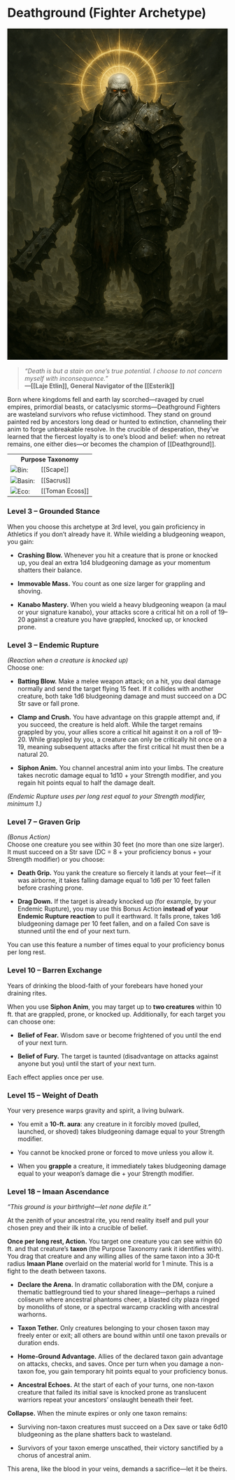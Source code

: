 <!-- wiki-header-section:start -->
# Deathground (Fighter Archetype)

<img src="wiki_images/Deathground (Fighter Archetype).png"><i></i></img>

> _“Death is but a stain on one’s true potential. I choose to not concern myself with inconsequence.”_ <br>
> **—[[Laje Etlin]], General Navigator of the [[Esterik]]** <br>

Born where kingdoms fell and earth lay scorched—ravaged by cruel empires, primordial beasts, or cataclysmic storms—Deathground Fighters are wasteland survivors who refuse victimhood. They stand on ground painted red by ancestors long dead or hunted to extinction, channeling their anim to forge unbreakable resolve. In the crucible of desperation, they’ve learned that the fiercest loyalty is to one’s blood and belief: when no retreat remains, one either dies—or becomes the champion of [[Deathground]].
<!-- wiki-header-section:end -->

<!-- taxonomy-table-section:start -->
<div class="taxonomy-table">
  <table>
    <tr>
      <th colspan="3">Purpose Taxonomy</th>
    </tr>
    <tr>
      <td class="taxon-label"><img src="../svg/bin.svg" class="taxon-icon">Bin:</td>
      <td class="taxon-content" colspan="2">[[Scape]]</td>
    </tr>
    <tr>
      <td class="taxon-label"><img src="../svg/basin.svg" class="taxon-icon">Basin:</td>
      <td class="taxon-content" colspan="2">[[Sacrus]]</td>
    </tr>
    <tr>
      <td class="taxon-label"><img src="../svg/eco.svg" class="taxon-icon">Eco:</td>
      <td class="taxon-content" colspan="2">[[Toman Ecoss]]</td>
    </tr>
  </table>
</div>
<!-- taxonomy-table-section:end -->



### **Level 3 – Grounded Stance**

When you choose this archetype at 3rd level, you gain proficiency in Athletics if you don’t already have it. While wielding a bludgeoning weapon, you gain:

- **Crashing Blow.** Whenever you hit a creature that is prone or knocked up, you deal an extra 1d4 bludgeoning damage as your momentum shatters their balance.
    
- **Immovable Mass.** You count as one size larger for grappling and shoving.
    
- **Kanabo Mastery.** When you wield a heavy bludgeoning weapon (a maul or your signature kanabo), your attacks score a critical hit on a roll of 19–20 against a creature you have grappled, knocked up, or knocked prone.
    

### **Level 3 – Endemic Rupture**

_(Reaction when a creature is knocked up)_  
Choose one:

- **Batting Blow.** Make a melee weapon attack; on a hit, you deal damage normally and send the target flying 15 feet. If it collides with another creature, both take 1d6 bludgeoning damage and must succeed on a DC Str save or fall prone.
    
- **Clamp and Crush.** You have advantage on this grapple attempt and, if you succeed, the creature is held aloft. While the target remains grappled by you, your allies score a critical hit against it on a roll of 19–20. While grappled by you, a creature can only be critically hit once on a 19, meaning subsequent attacks after the first critical hit must then be a natural 20. 
    
- **Siphon Anim.** You channel ancestral anim into your limbs. The creature takes necrotic damage equal to 1d10 + your Strength modifier, and you regain hit points equal to half the damage dealt.
    

_(Endemic Rupture uses per long rest equal to your Strength modifier, minimum 1.)_

### **Level 7 – Graven Grip**

_(Bonus Action)_  
Choose one creature you see within 30 feet (no more than one size larger). It must succeed on a Str save (DC = 8 + your proficiency bonus + your Strength modifier) or you choose:

- **Death Grip.** You yank the creature so fiercely it lands at your feet—if it was airborne, it takes falling damage equal to 1d6 per 10 feet fallen before crashing prone.
    
- **Drag Down.** If the target is already knocked up (for example, by your Endemic Rupture), you may use this Bonus Action **instead of your Endemic Rupture reaction** to pull it earthward. It falls prone, takes 1d6 bludgeoning damage per 10 feet fallen, and on a failed Con save is stunned until the end of your next turn.
    

You can use this feature a number of times equal to your proficiency bonus per long rest.

### **Level 10 – Barren Exchange**

Years of drinking the blood-faith of your forebears have honed your draining rites.

When you use **Siphon Anim**, you may target up to **two creatures** within 10 ft. that are grappled, prone, or knocked up. Additionally, for each target you can choose one:

- **Belief of Fear.** Wisdom save or become frightened of you until the end of your next turn.
    
- **Belief of Fury.** The target is taunted (disadvantage on attacks against anyone but you) until the start of your next turn.
    

Each effect applies once per use.

### **Level 15 – Weight of Death**

Your very presence warps gravity and spirit, a living bulwark.

- You emit a **10-ft. aura**: any creature in it forcibly moved (pulled, launched, or shoved) takes bludgeoning damage equal to your Strength modifier.
    
- You cannot be knocked prone or forced to move unless you allow it.
    
- When you **grapple** a creature, it immediately takes bludgeoning damage equal to your weapon’s damage die + your Strength modifier.

### **Level 18 – Imaan Ascendance**

_“This ground is your birthright—let none defile it.”_

At the zenith of your ancestral rite, you rend reality itself and pull your chosen prey and their ilk into a crucible of belief.

**Once per long rest, Action.** You target one creature you can see within 60 ft. and that creature’s **taxon** (the Purpose Taxonomy rank it identifies with). You drag that creature and any willing allies of the same taxon into a 30‑ft radius **Imaan Plane** overlaid on the material world for 1 minute. This is a fight to the death between taxons.

- **Declare the Arena.** In dramatic collaboration with the DM, conjure a thematic battleground tied to your shared lineage—perhaps a ruined coliseum where ancestral phantoms cheer, a blasted city plaza ringed by monoliths of stone, or a spectral warcamp crackling with ancestral warhorns.
    
- **Taxon Tether.** Only creatures belonging to your chosen taxon may freely enter or exit; all others are bound within until one taxon prevails or duration ends.
    
- **Home-Ground Advantage.** Allies of the declared taxon gain advantage on attacks, checks, and saves. Once per turn when you damage a non-taxon foe, you gain temporary hit points equal to your proficiency bonus.
    
- **Ancestral Echoes.** At the start of each of your turns, one non-taxon creature that failed its initial save is knocked prone as translucent warriors repeat your ancestors’ onslaught beneath their feet.
    

**Collapse.** When the minute expires or only one taxon remains:

- Surviving non-taxon creatures must succeed on a Dex save or take 6d10 bludgeoning as the plane shatters back to wasteland.
    
- Survivors of your taxon emerge unscathed, their victory sanctified by a chorus of ancestral anim.
    

This arena, like the blood in your veins, demands a sacrifice—let it be theirs.


<!-- not-for-live-publishing:start -->
<!--
# Balancing Analysis

Great, I’ll analyze the Deathground Fighter subclass with a focus on action economy, damage throughput, and tactical efficiency—especially in outnumbered encounters. I’ll evaluate each level’s feature for power pacing, bonus action/reaction saturation, and potential ability conflicts, while honoring the mechanics and style you’ve crafted. I’ll report back with a breakdown and concrete feedback on each feature’s mechanical footprint.

# Balancing the **Deathground** Fighter Subclass

## Action Economy Considerations

**Level 3 – Grounded Stance & Endemic Rupture:** At 3rd level, the subclass introduces **Endemic Rupture** as an **Action** with a built-in follow-up **Reaction**, plus several passive bonuses from **Grounded Stance**. This is a lot of action economy use early on, so it’s important to ensure it’s not too **overloaded**:

- **Action + Reaction Combo:** Using Endemic Rupture lets the fighter spend their Action to launch an enemy (`knocked up`) and then **immediately use their Reaction** for a follow-up (**Batting Blow**, **Clamp and Crush**, or **Siphon Anim**). This effectively gives a 3rd-level fighter an **extra attack/effect** in the same round (via Reaction). It’s powerful, but it’s **gated by limited uses** (uses per long rest equal to Strength mod) and a saving throw. If the enemy passes the Strength save, the fighter’s action is essentially wasted – a significant risk balancing the reward.
    
    - **Rules for Reaction on Your Turn:** Using a Reaction on your own turn is **unusual but rules-legal** (e.g. you can **Reaction** to your own trigger). The subclass explicitly allows it when you knock a creature up. The cost is that you **lose your Reaction** for the rest of the round (so no opportunity attacks or other reactions until your next turn). In fights where you’re outnumbered, you’ll have to weigh using your Reaction for **Endemic Rupture** combos vs. saving it for opportunity attacks on enemies moving past you. This trade-off actually helps balance the action economy – you get a potent combo on your turn, but give up possible off-turn actions.
        
    - **Bonus Action:** At 3rd level, there’s **no subclass feature using your Bonus Action** yet. This means a Deathground Fighter can still use things like Second Wind (or an off-hand attack, etc.) normally. No conflict here. The **Grounded Stance** bonuses (extra damage die, improved crit range, count as larger for grapples) are **passive** and don’t consume actions.
        
- **Action Surge Interaction:** As a fighter, you have Action Surge (1/short rest at these levels). A big question is whether Action Surge lets you **double up** on these combos in one turn. You _can_ Action Surge after using Endemic Rupture. For example, you could: Action (Endemic Rupture + Reaction follow-up), then Action Surge for additional weapon attacks. This yields a very high burst damage/CC round, but remember you still only have one Reaction per round – you **cannot** do a second Reaction during the Action Surge action. In playtest, this is strong but seems **within reason for a limited resource**. Fighters are known for big nova rounds with Action Surge, and here the combo is comparable: a fighter with a greatsword at level 3 could Action Surge for 2 attacks (~20 damage if both hit). With Endemic Rupture, you might deal a similar ~15–20 damage (1d8+Str + a weapon hit + maybe collision) plus inflict prone/knockback. It’s potent, but uses one of your per-day Endemic charges.
    
- **“Forgo this reaction” Clarification (Level 7 preview):** You’ll notice the text “_if it’s already knocked up, you forgo this reaction to pull it earthward_” under **Graven Grip**. This implies that at 7th level, when you gain the **Bonus Action** Graven Grip, you **must choose** between using your **Reaction from Endemic Rupture** or using your **Bonus Action Drag Down** on a knocked-up target. In other words, you **can’t slam the same creature twice** in one sequence. This is a crucial balancing element for action economy: it prevents a scenario like “Action knocks them up, Reaction bats them, _then_ Bonus Action slams them again.” So one piece of feedback is to **make this clear in the wording**. For example, Graven Grip (Drag Down) might say: “_If the target is already knocked up (for example, by your Endemic Rupture), you can use your Bonus Action **instead of your Endemic Rupture reaction** to pull it earthward…_”. This clarity will ensure players know they can’t double-dip on the same trigger.
    

**Level 7 – Graven Grip:** At 7th level, you introduce a **Bonus Action** feature (Graven Grip), while still potentially using the Reaction from Endemic Rupture. This means by level 7 a fighter could, in one turn, use **Action + Bonus + Reaction** if circumstances allow – a heavy action economy load, but again limited by resources and triggers:

- **Bonus Action Pull (Death Grip):** This is a ranged control move (30 ft range) that forces a Strength save or drags a creature to your feet **and knocks it prone**. No damage on the pull itself, just positioning and the prone condition. Using your Bonus Action for control is a great idea to let the fighter engage multiple foes when outnumbered. It competes with other Bonus Action uses (Second Wind, Polearm Master attacks, etc.), but by level 7 many fighters don’t have a constant BA attack unless they multiclass or take certain feats. So it gives them a compelling use of the Bonus Action without overcrowding it. **Action economy is still okay here** – you generally won’t have another subclass BA option, so Graven Grip slots in nicely.
    
- **Combo with Endemic Rupture:** Here’s a likely combo at 7: **Action** to Endemic Rupture one enemy (knock it up), then **Bonus Action** Graven Grip on _another_ enemy to yank it prone, and **Reaction** (from Endemic) to follow-up on the first enemy. This means in one round you’ve potentially disabled two foes (one launched and smacked, another dragged prone). That’s strong, but note the constraints: you needed to have multiple enemies within 10 ft and 30 ft, you needed one to fail a Strength save to be knocked up and the other to fail to be pulled, and you expended **two limited resources** (one Endemic use and one Graven Grip use). Given the subclass’s theme of excelling when outnumbered, this **feels appropriate** – it’s doing the job it’s meant to do, using resources efficiently to control a crowd. Just be aware as a DM/player that it’s a lot happening on one turn. You might want to ensure other players aren’t feeling overshadowed by this burst of control; but since you can’t do it every round (limited uses per long rest), it should balance out over an adventuring day.
    
- **Reaction Timing with Drag Down:** If you choose to use **Drag Down** (the Graven Grip option that slams a knocked-up enemy down), you’ll typically do it _instead_ of using your Endemic Rupture reaction options. This uses your Bonus Action rather than Reaction, which interestingly **frees up your Reaction** for other things until the end of the round. In effect, Drag Down shifts the follow-up attack/heal into a Bonus Action and trades some damage for a **stronger condition** (prone + falling damage + potential stun). This is a good trade-off: the stun (if they fail Con) is powerful, so it costing your Bonus Action and two saving throws (Str then Con) feels fair. Also, because you “forgo the Reaction,” you could still have your Reaction later in the round (for an opportunity attack on a different enemy, for example). This is a neat bit of action economy tech – it encourages strategic thinking (do I want extra damage now, or do I want to potentially stun but use my Bonus Action and leave my Reaction open?). **No adjustments seem needed** here beyond clarifying the intent, as it’s a balanced choice for the player to make.
    

**Higher Levels:** By level 10 and 15, the subclass doesn’t add new competing action types (no new Reaction or Bonus features beyond what you have), it mainly **enhances existing abilities**:

- Level 10’s **Barren Exchange** improves the **Reaction** option _Siphon Anim_ (allowing two targets), but it doesn’t add a second Reaction. You still only ever get one Reaction per round. So action economy remains the same; you just get **more value** out of that one Reaction at level 10+. (Targeting two creatures with one Reaction is fine because it’s a single feature use.)
    
- Level 15’s **Weight of Death** is entirely passive bonuses (a damage aura, immunity to being moved/proned, and extra damage on grapples). These **do not consume any actions** – they just modify outcomes of things you’re already doing (grappling, standing your ground, etc.). So no action economy concern there.
    
- Level 18’s **Imaan Ascendance** is a **huge power** but costs one **Action** (and 1/long rest). It essentially kicks off a special battle scenario, but once active, combat actions proceed normally under the new rules. Importantly, using this does take your full Action that turn (like casting a powerful spell), so you wouldn’t be making attacks on the same turn – that’s a fair cost for such a game-changing effect. It doesn’t give you extra actions; it warps the battlefield instead. So while it’s powerful, it’s not overloading your action economy beyond that initial investment.
    

**Summary of Action Economy:** Overall, the subclass uses **every part of the action economy**: Actions (for big moves), Bonus Actions (for additional control at 7+), and Reactions (for follow-ups). This is great for an active, tactical playstyle, but it requires some **careful balancing**:

- At low levels, getting an Action+Reaction in one turn is strong, but the limitation on uses and need for a failed save keep it in check.
    
- By mid-levels, doing all three (Action+BA+Reaction) is possible in one round, but only by expending resources that are **limited per long rest**. This front-loads the fighter’s impact in a few key rounds rather than every round.
    
- It’s comparable to a Battlemaster fighter who might Action Surge and spend multiple superiority dice in one round – big nova rounds followed by calmer ones. The Deathground Fighter’s baseline round (when not using special features) will be more like a normal fighter (just with some extra damage from Crashing Blow or a prone enemy), so it’s really those feature-usage rounds that spike in complexity and power.
    

**Recommendation:** Be sure to playtest how a turn feels when the fighter unleashes **both Endemic Rupture and Graven Grip** in the same turn. If it ever feels too overwhelming at the table (for the player or DM), consider spacing them (e.g. Endemic Rupture could have been once per short rest instead, to reduce frequency, or Graven Grip as an Action instead of Bonus). **Currently, however, it looks manageable** given the campaign’s high-power nature, as long as everyone knows these combos use resources and can’t be done every single round.

## Damage Output and Scaling

Let’s evaluate the **damage numbers** at each stage and see if they’re balanced compared to standard fighter abilities. The goal is to ensure the subclass isn’t over or under-tuned in raw damage, considering it also brings control effects:

**Grounded Stance (Level 3) – _Crashing Blow & Kanabo Mastery_:** These give small damage boosts and crit benefits that scale with your base attacks:

- **Crashing Blow:** +1d4 bludgeoning damage whenever you hit a creature that is **prone or “knocked up.”** In tier 1 (levels 3–4), this is roughly +2.5 damage on a hit – a nice little bump, but only if you set up the condition. For comparison, the **Hunter’s Mark** spell at level 1 adds +1d6 (~3.5) to each hit, and many melee Rangers use that consistently. **Crashing Blow is a bit weaker per hit** than Hunter’s Mark, and you won’t have it on _every_ hit (only after you knock the enemy down or up). So this extra damage feels fair. It rewards you for playing into the subclass’s tactic (use your strength to prone or launch foes). As you level and make multiple attacks per round, this 1d4 per hit can add up, but it stays a modest bonus. For example, at level 11 a fighter has 3 attacks; if all are against a prone target, that’s an extra ~7.5 damage per round – significant but not game-breaking at that level (where enemies might have 100+ HP).
    
    - **Potential Adjustment:** If anything, some DMs allow that 1d4 to scale at later tiers (e.g. to 1d6 at level 10 or 11, 1d8 at level 15+) to keep it relevant. But given you add so many other damage sources later (grappling damage at 15, etc.), it’s **probably fine to leave as 1d4**. It ensures the subclass isn’t identified purely for its damage boost.
        
- **Kanabo Mastery (19–20 crit range vs controlled targets):** This is essentially the **Champion fighter’s Improved Critical**, but _conditional_. Champions get 19–20 crit on all attacks; you get it only against targets you’ve **grappled, knocked prone, or knocked up**. In practice, if you’re doing your thing, most tough enemies you focus on will end up in one of those states, so you’ll often benefit from the expanded crit range. It’s strong, but not absurd:
    
    - At level 3, critting on 19–20 doubles your crit chance from 5% to 10% (if the condition is met). This is nice with a big weapon (crits add dice), but it’s still luck-based and not guaranteed each fight.
        
    - Importantly, you **don’t have extra attack yet at 3**, so it’s only one swing per round that might crit. Champion fighters get this too at 3 and it’s considered a mild benefit overall.
        
    - As you level up, combining this with advantage (from enemies being prone or otherwise) can fish for crits more reliably. For example, by mid-levels you might grapple+shove a big foe, then unload attacks with advantage **and** 19–20 crit range. The math of crit fishing: with advantage and a 19–20 range, you have roughly a 19% chance to crit on each attack. That’s high, but that requires set-up each time (using some of your attacks to prone them first). It creates a high-risk/high-reward playstyle. We’d consider this balanced, since other subclasses like Samurai or Champion can achieve similar high crit scenarios (Samurai can get advantage at will, Champion has 18–20 range at level 15, etc.).
        
    - **No change needed** here; it fits the theme and is a fair trade-off (conditional for a benefit that another subclass gets unconditionally).
        

**Endemic Rupture (Level 3) – _Damage vs Battlemaster_:** Endemic Rupture’s damage has a few components:

- **Initial hit:** 1d8 + Strength mod bludgeoning if the target fails the STR save. (No damage on a success, presumably.) At level 3 with, say, +3 STR mod, that’s ~7 average damage. That’s about the same as a one-handed weapon hit, or a bit less than a greatsword hit. Not very high on its own.
    
- **Reaction follow-up:**
    
    - _Batting Blow:_ a full weapon attack (e.g. a maul 2d6+STR, ~10–12 damage on hit) **+** an extra 1d6 (3–4 damage) if you collide with another creature. So if you hit, that could be ~15 damage, plus a secondary target taking 1d6 (3 avg) and possibly falling prone. This is the highest-damage option but requires an attack roll and situational positioning (another enemy to collide with). Total potential from the whole Endemic+Batting sequence is roughly 1d8+1d6+weapon damage ≈ 20 damage on average if everything lands.
        
    - _Clamp and Crush:_ no direct damage on the reaction, just a grapple (with advantage on the check). This sacrifices damage for control. At level 3, grappling a foe you launched is mostly for style/control – and to set up that foe for you or an ally to whack next turn with advantage (if you then knock them prone). **This option actually reduces your damage output** in favor of battlefield control, which is a balancing factor. It’s good design that not every reaction choice is about stacking damage; some are strategic.
        
    - _Siphon Anim:_ deals 1d10 + STR necrotic (~8–9 avg) and heals you for half that (~4 hp). This plus the initial 1d8 means about 15 damage total and you heal ~4. Compared to Batting, it’s slightly less damage (and no second target hit), but you get some self-sustain. The healing at low levels is modest, but it can keep you going in a tight solo fight.
        

**Is this too much damage at level 3?** It’s front-loaded, but uses-per-day limit it. Consider a Level 3 Battlemaster as a benchmark:

- A Battlemaster could use a maneuver like **Trip Attack** on a hit: they deal weapon damage (~10) + 1d8 (~4.5) and potentially knock prone (STR save negates prone but not damage). If they Action Surge, they can do that twice in one round. They have 4 superiority dice per short rest.
    
- The Deathground fighter using Endemic Rupture (with Batting Blow) in one round might do ~20 damage and prone two enemies (primary knocked prone by collision Dex fail, secondary automatically prone from being hit by a flying body). But then they have used 1 of maybe 3 Endemic uses for the whole day.
    
- In **sustained fights**, the Battlemaster can often output more total damage (they can maneuver on several attacks, and still make a weapon attack as their action each turn). The Deathground fighter’s big combo replaces their usual Attack action for that turn – meaning if the save is **made by the enemy, you deal 0 damage** with your action. That swinginess is a built-in balancer.
    

Given these comparisons, the **damage at level 3-4 seems high but within acceptable bounds** for a nova and considering the resource constraints. The key is that it’s not every round; in rounds you don’t use Endemic Rupture, you’re just a fighter with a maul doing ~10 damage on a hit (plus maybe +1d4 if you managed to prone the target). That’s pretty normal.

**Scaling of Endemic Rupture:** Notably, the 1d8 and 1d10 damage dice **do not scale** as you level up. By the time you’re level 11+, an extra d8 is small potatoes. This is okay, because by then the feature’s primary purpose is **control** (launching and enabling your other abilities) rather than raw damage. Your weapon attacks will far outpace 1d8 damage. And at level 10, Siphon Anim can hit two targets (so 2×(1d10+STR) = roughly 18–20 damage total across two creatures, healing you for half of each). Even at high level, 2d10 extra damage in a round is nice but not huge; it’s the **rider effects** (healing, fear/taunt debuffs from Barren Exchange) that keep it relevant. This is a common design in 5e: a subclass feature might deal fixed damage, but its utility and secondary effects keep it worthwhile at higher levels.

- **Possible Concern:** If you find that at higher levels Endemic Rupture’s damage is too _weak_ to bother using (because a fighter’s multi-attack could simply deal more), you might consider a small scale-up. For example, some DMs might let the **launch damage** increase to 2d8 at level 11, 3d8 at level 17 (similar to cantrip scaling or Battlemaster superiority dice that go up to d10/d12). However, be cautious: increasing the damage makes the whole combo even more bursty. Since your campaign is high-powered anyway, it might not break anything, but it’s not strictly necessary. The feature is already mainly balanced around its control use.
    

**Graven Grip (Level 7) – _Damage and Stun:_** Graven Grip’s **Death Grip** option does no damage, just pulls and knocks prone. **Drag Down**, however, introduces falling damage and a stun chance:

- The falling damage is **1d6 per 5 feet fallen**. If you knocked someone 10 ft in the air with Endemic Rupture, Drag Down would slam them for 2d6 damage. If it was 15 ft, 3d6, etc. Typically, Endemic Rupture doesn’t specify how high the target is launched (“into the air” is vague), but it’s reasonable to assume about 10 feet up (since the reaction window implies they haven’t come down yet). So figure on **2d6 (~7 average)** damage from Drag Down, in addition to the 1d8 from launching them. That’s roughly equal to the Batting Blow’s collision damage approach.
    
- The big payoff of Drag Down is **potentially stunning the target** (Con save or stunned until end of your next turn). Stun is an extremely powerful condition – it denies the enemy their action and gives advantage to all attacks against them. Normally, only monks and a few high-level spells inflict stun like this. Your subclass gets it at 7, but with two caveats: **(1)** It requires two failed saves (Strength to get pulled down _and_ Con to be stunned), and **(2)** you must spend one of your limited Graven Grip uses _and_ have set the enemy up by knocking them into the air first. Considering those hurdles, it’s a fair trade.
    
    - _Comparative note:_ A 7th-level monk might use 2 Ki points in a round to Flurry and attempt two Stunning Strikes (two Con saves on two hits). The Deathground fighter might use one Endemic charge and one Graven Grip charge to similarly take an enemy out for a round. The resources are different (monk’s refresh on short rest, yours on long rest mostly), but the balance isn’t far off. If anything, the fighter’s stun combo deals more upfront damage, whereas the monk’s is attached to their regular attack damage. Both are strong in different ways.
        
- **No direct damage on pull:** We should note Death Grip (the pull to your feet) doesn’t deal damage even if the creature is yanked from a height. It just says if airborne, you slam them down _knocking them prone_, but no extra d6s. That’s fine – the prone itself is the benefit. If you wanted to be super granular, you could imagine a flying creature pulled 30 ft down taking some fall damage, but most DMs would treat “slam prone” as the effect and not stack additional falling damage beyond Drag Down’s explicit case. It’s likely a design choice to keep Death Grip purely about positioning/terrain control and Drag Down for damage+stun.
    

**Barren Exchange (Level 10) – _Siphon Anim Upgrade:_** At 10th level, the damage from **Siphon Anim** effectively **doubles**, since you can target two creatures. If two valid targets (grappled, prone, or knocked up and within 10 feet) are available, you deal **1d10+STR to each**. That could be ~9 damage to each (18 total) and you heal for half of each (so roughly 4+4 = 8 HP healed). In a chaotic melee with many foes, this is a strong swing – hurting two enemies and sustaining yourself. However, it’s still gated by the Reaction (so you do this instead of any other reaction that round) and by having set-up on those two enemies.

- This scaling is **appropriate**. At level 10, fighters getting multi-attack (3 attacks at level 11) means their baseline damage per round is high. A single 1d10 extra isn’t huge, so allowing it to hit two foes keeps the feature impactful. The added **debuffs** (fear or “taunt”) are short (one round) crowd-control effects that don’t stack damage but emphasize survivability (frightened enemies might not approach, taunted ones will focus you and have disadvantage if they swing at others). Those riders align with the subclass goal – controlling the battlefield and drawing aggro to the durable fighter. They are powerful in context but fleeting. A one-round **frighten** at level 10 is fine (many spells do much worse by that level), and a one-round **taunt** is essentially a limited mark (similar to the Cavalier’s mark ability, which imposes disadvantage if enemies attack others). So the numbers here (1d10 damage twice, short fear/taunt save) are balanced.
    
- **Self-Healing Total:** By level 10+, you might have STR 20, so Siphon Anim is 1d10+5 per target. If you hit two, and roll decently, you might heal on the order of 10 HP (half of ~20 total damage). This is a nice perk but not game-breaking; it’s on par with a fighter’s Second Wind (which at level 10 would heal 1d10+10 ~ average 15 once per short rest). You can do Siphon multiple times per long rest (as many Endemic uses as you have). If STR 20, you have 5 uses per long rest. If you devoted all of them to Siphon (and always had two targets, which is unlikely every time), you’d heal maybe ~50 HP _over the course of an adventuring day_. That’s roughly an extra Second Wind or two spread out – definitely **helpful for survivability**, but not enough to make you unkillable. So the healing/damage output is **reasonable**.
    

**Weight of Death (Level 15) – _Aura and Grapple Damage:_** At level 15, the subclass gets a moderate damage boost and mitigation via features:

- **Gravity Aura (10-ft):** Enemies in your 10-ft aura that are **forcibly moved** (pulled, pushed, launched) take damage equal to your STR mod. At level 15, STR mod is likely +5 (assuming 20 STR). This is a flat 5 damage whenever you or others shove someone around you. It’s a small automatic chip damage. It will mostly apply when _you_ use your own features (since you’ll be the one knocking enemies around), effectively adding +5 to things like Endemic Rupture’s launch or Graven Grip’s yank. For example, if you launch someone with Endemic Rupture while they’re in your aura, they’d take the 1d8+STR from Rupture plus 5 more from the aura. If you Batting Blow someone 15 ft, they took normal damage plus 5 (start in aura, then flung out). It’s minor, but adds up over a big brawl where multiple foes might be moving around. Importantly, this can only happen **once per forced movement instance**, and many enemies might not be moved at all in a round. So it’s situational. This 5 damage might apply to multiple enemies if, say, a spell pushes a bunch of them within your aura (each would take 5). But again, by level 15, dealing 5 automatic damage is not massive – it’s more of a flavor/flair effect to highlight your “weight” on the battlefield. No balance issues here; if anything, it’s a ribbon with occasional impact.
    
- **Grapple Damage:** When you **grapple a creature**, it immediately takes bludgeoning damage equal to your **weapon’s damage die + STR mod**. This effectively turns your grapple attempt into a kind of “mini-attack.” For example, with a maul (2d6 damage die) and STR 20, that’s 2d6+5 damage (avg ~12) dealt on a successful grapple. This is a significant buff to grappling, because normally grappling doesn’t harm the target, it just restrains their movement. Now you **aren’t sacrificing damage for a grapple** – you’re getting both. In fact, you could even argue it’s a bonus action-like effect folded into the Attack action: one of your attacks can both hurt and grab the foe.
    
    - Let’s compare: At level 15, a fighter usually has 3 attacks (Extra Attack (2) at 11, plus possibly hasted or something but let’s say 3 base). If all you did was swing your maul thrice, you’d deal ~3×(2d6+5) = ~3×12 = 36 damage on average in a round (not counting crits or other boosts). If you instead **grapple** as one of those attacks, under this feature you’d deal ~12 damage _and_ impose the grapple. Then you still have two attacks left to hit the now-grappled (and possibly prone) target for ~12 each. Total ~36 damage plus the target can’t move. So you basically lost nothing damage-wise by substituting a grapple for one attack. That is, indeed, a **straight upgrade** to your DPR (damage per round) when employing grapples. It encourages the intended playstyle (grab enemies!).
        
    - **Is it too much?** At 15th level, dealing ~12 damage is what one attack already does. So you haven’t exceeded typical fighter damage, you’ve just **shifted it** into a different kind of action. In fact, if you then _also_ shove the target prone (with another attack), that shove itself deals no damage – but you already dealt damage on the grapple, so across the two special attacks (grapple + shove) you dealt about the same as two normal hits (~12 for grapple, 0 for shove vs ~12+12 for two hits). The difference is now the target is prone and restrained from moving, giving you an advantage on the third attack (and your allies get advantages, etc.). This seems fair and actually necessary to ensure at high levels you’re not gimping your damage output by choosing to grapple. It keeps the subclass competitive.
        
    - If anything, one might argue this feature makes grappling strictly superior to a normal attack in many cases (because it does damage _and_ controls). But remember: Grapple checks use Athletics vs the target’s Athletics/Acrobatics, which sometimes is harder to succeed than an attack roll (depending on enemy). High-level monsters often have **Legendary Resistances or high Athletics/Acrobatics** (think of a dragon’s contest or a giant’s strength). You might fail the grapple attempt and then you’ve lost one of your three attacks with no damage to show. So it’s not automatic damage like an attack roll would be on a hit; it has a chance to fail. The guaranteed damage only happens _if you succeed_. In that sense, it’s balanced against a normal attack which might hit or miss.
        
    - **Two-handed weapon vs Grappling:** One thing to note (not exactly “damage” but related): To grapple, you need at least one free hand. Your subclass is clearly themed around a heavy two-handed weapon (kanabo/maul). So how do you grapple while wielding it? Typically, a fighter would have to **drop or stow** their weapon to grab someone. This could be a bit awkward in play: you might drop your kanabo (free object interaction) at your feet, use both hands to grab two enemies (if you try to grapple two targets in one turn using Extra Attack), and then perhaps kick your weapon up or pick it next round. Some DMs hand-wave this or allow you to hold the weapon in one hand for a moment (though a maul normally can’t be wielded in one hand effectively). Since you specifically call the weapon your “signature kanabo,” it might be worth a small note in the subclass description that the fighter has learned to **grapple even while holding their weapon** (perhaps slinging it momentarily or using it as leverage). It’s mostly a flavor concern, but addressing it can prevent table debates about “Do I need a free hand to grapple if my subclass is built for grappling?” Mechanically by rules, you _do_ need a hand free. So just keep it in mind. This isn’t a damage balance issue per se, but it affects how easily you can utilize that grapple damage feature.
        

**Imaan Ascendance (Level 18) – _Big Finish Damage:_** The capstone ability is more about battlefield control and narrative than raw damage, but it does have a **significant damage component**:

- Inside the **Imaan Plane**, the biggest direct buff to damage is “**Home-Ground Advantage**,” granting **advantage on all attacks** for allies of the declared taxon (presumably you and your allies if you chose your own lineage as the favored side). Advantage on every attack for up to 1 minute is huge – effectively a +5 to +10 boost to attack rolls and roughly +**~40%** more DPR for those attacks (because you crit more and miss less). However, this is essentially your **once-per-day ultimate**. It’s comparable to a wizard casting _Holy Weapon_ or _Tenser’s Transformation_ or a Cleric’s _Holy Aura_ – big 1-minute buffs you get at high level. Given the campaign goes beyond 20 and features “elden ring level grandeur,” this seems fitting. Just be aware that this arena effectively makes your party (or at least those sharing your taxon) way stronger for that fight. The balancing factor is that you likely will use it in a climactic encounter where the enemies are also very strong (possibly numerous). Also, the enemies _not_ of that taxon are stuck there to the death, so it’s literally a fight to the finish – a trade-off of risk vs reward.
    
- **Ancestral Echoes (auto-prone):** Each round, one non-taxon enemy that failed the initial save (there must be an initial save to resist being pulled into the Imaan Plane, though it’s not explicitly stated – presumably a Charisma or Wisdom save to not be yanked into a demiplane?) is knocked **prone** automatically. That adds some incidental damage potential because your allies have advantage (which they already did from the aura) and if you’re adjacent, your melee attacks get advantage (redundant with aura) – but also if an enemy is flying, getting knocked prone means they fall (possibly taking some fall damage). It’s more about ensuring at least one enemy is constantly on their back foot (literally). This further cements your superiority in the duel. It’s powerful, but at level 18+ it reads okay, especially since truly powerful foes might have ways to counter or just get back up on their turn (prone is strong but not as brutal as stun or paralyze).
    
- **Collapse – 6d10 bludgeoning:** When the effect ends, any surviving enemies (non-taxon) take a big hit: 6d10 (avg 33) bludgeoning, Dex save for half or avoid. Think of this like the arena itself dealing a finishing blow – it’s akin to a **6th-level spell’s worth of damage** (e.g. _Sunbeam_ or _Disintegrate_ do similar high damage). At level 18, 33 damage is noticeable but not crazy to a boss (it’s like one extra hit from a fighter). It might outright kill any low-level mooks that somehow survived the minute. It’s essentially a cherry on top to ensure foes who ran or tried to hide still get punished. Balanced in context, since again it’s only once per long rest.
    
- **Friendly Side Safety:** Allies of your taxon take no damage from the collapse. So you and your friends are safe. That’s just a narrative reward; no balance issue there.
    

**Overall Damage Output:** Across the subclass, the damage boosts tend to **offset the opportunity cost** of doing crowd-control. This is a key balancing philosophy: if a fighter spends attacks or actions to shove, grapple, or use special maneuvers, they often lose some damage output compared to just attacking. The Deathground features frequently **give damage in addition to control** (e.g. Crashing Blow adds damage when you knock prone, Weight of Death adds damage to grapples, etc.). This ensures the subclass can fulfill its role (locking down multiple enemies) **without falling behind in damage** relative to a straight “just attack” fighter.

From a pure DPR perspective, a Deathground Fighter who uses all options optimally might slightly **out-damage a Battlemaster or Champion** in niche situations (because of extra damage dice and critical hits). But in general:

- **Single-target DPR:** will be similar to a well-built Battlemaster. If the enemy can’t be knocked down or has legendary resistance, you’ll just be whacking it like any fighter.
    
- **Multi-target encounters:** your damage might actually shine more (spreading damage via collision, Siphon hitting two targets, etc.). But spreading damage isn’t always “better” since focusing one target is often ideal. You’re trading some focus-fire damage for **area influence**.
    

Given the campaign’s approach to balance (weaker subclasses get external buffs, etc.), it’s probably acceptable if this subclass does a bit more in its niche. Just keep an eye on any **unintended spikes**:

- For instance, **stacking feats** like **Great Weapon Master** (GWM) with advantage from prone and your crit-fishing could yield massive hits. A 19–20 crit range increases the frequency of GWM’s bonus action attack trigger (on crit or kill). In a 1v20 scenario, you might crit/kill something every round or two, triggering additional attacks. This isn’t inherently broken (that’s how GWM works for any fighter in a horde fight), but your subclass amplifies the conditions that enable it (easy crits, mobs of enemies). So expect a Deathground Fighter with GWM to sometimes do **very high burst damage** in crowds. That might be okay – it’s the fantasy of cutting through hordes on your last stand. But it’s worth noting in playtest to ensure it doesn’t steal the spotlight completely from other PCs.
    

## Resource Management and Frequency

The subclass mostly uses **long rest–limited resources**:

- **Endemic Rupture:** STR mod per long rest (usually 3–5 times a day by mid-levels).
    
- **Graven Grip:** Prof. bonus per long rest (3 times at L7, up to 6 at L17+).
    
- **Imaan Ascendance:** 1 per long rest.
    

This means the Deathground Fighter has a pool of special moves they can pull out in key fights or moments, rather than every single encounter. In a long adventuring day with multiple encounters, they’ll have to budget these abilities.

For example, if there are, say, four combats in a day, the fighter can’t go all-out in each one:

- They might use Endemic Rupture in 3 of them (if STR 18, mod +4) and be out of uses in a final battle if not careful.
    
- Graven Grip maybe 3 times total, which could all be used in one big fight or spread out.
    

This is similar to how a Battlemaster manages superiority dice or a spellcaster manages spell slots. It’s a bit unusual for a fighter to be that resource-dependent (most fighter abilities recharge on short rest or are at-will tactics), but it’s not a bad thing. It actually reins in their nova potential across the whole day.

**Possible Adjustment – Short Rest Recharge:** If you find in play that the fighter either:

- **A:** Blows all their tricks in one fight and feels like a “lion” in the first fight and a “lamb” in the second, or
    
- **B:** Is hesitant to ever use their cool features because they fear not having them later,
    

you might consider allowing **one of the features to recharge on a short rest**. For example, making Endemic Rupture uses refresh on a short rest (like Battlemaster dice do) could let the fighter use it more freely. This would _increase_ their overall daily power, though, so only do this if the campaign pacing supports it (lots of short rests, lots of encounters). The **balance so far is okay** if most fights are big set-piece battles where the fighter is expected to unleash everything. In a campaign with fewer but epic encounters, per-long-rest is fine.

**External Balancing:** As you noted, weaker subclasses are propped up by items or other boons, so if the Deathground Fighter ends up a tad stronger baseline, that’s acceptable. The DM can always give slightly less potent magic items to the fighter or throw slightly tougher mobs at him to compensate, if needed. Conversely, if somehow this subclass underperforms in play (for instance, if every enemy has high Strength and keeps making the saves, nullifying a lot of your kit), the DM might introduce items that impose **disadvantage on enemy Str/Dex saves** or increase the fighter’s Strength beyond 20 to raise the DC. There are knobs to turn.

## Overall Balance and Playstyle Feedback

**Strengths of the Subclass:** It clearly excels in scenarios where the fighter is **surrounded or outnumbered**, just as intended. The toolkit (prone, grapple, area denial, self-healing, fear/taunt, etc.) makes them a **controller/tank** on par with some spellcasters in terms of battlefield shaping. They can lock down big threats (even Huge creatures, thanks to counting as larger) and punish hordes of smaller ones (with collisions and the final arena power). Importantly, they can do this while still dealing solid damage. Many control-focused characters sacrifice damage (e.g. a pure Protection Cavalier or a Control Wizard), but the Deathground Fighter balances both roles by design.

**Potential Weaknesses:** It’s worth noting that the subclass’s efficacy can be swingy:

- **Save Reliance:** Many of your big moves rely on enemy failed saves (Strength save for Rupture and Graven Grip, Con save to stick the stun, Dex saves for collision/prone and the final arena collapse, Wis saves for fear). If you face creatures with great saves or legendary resistances, some of these tools won’t land. For example, a high-level **dragon** (proverbial test case) has legendary resistance, excellent Strength and Con – it might resist being launched or stunned. You _can_ still grapple and shove it prone (because of Immovable Mass letting you grapple Huge monsters, which is awesome and unique!), but the saves for magical effects might often succeed. This is fine because it gives the fighter something to sweat over instead of trivializing every boss. Just keep in mind: in those cases, your damage output reverts to “just a fighter with a big stick” (albeit with crit synergy).
    
    - That said, being able to wrestle a dragon to the ground at all is a _huge narrative win_! Expect those moments to feel epic. Just be ready for DMs to perhaps give legendary creatures a way to shake off a grapple or stand up with half movement (they always can stand with movement, no save needed to end prone on their turn). So bosses will still pose a challenge.
        
- **Team Dynamics:** Because you shine when outnumbered, you might _intentionally seek out_ positions where you’re surrounded. Ensure the player (if it’s not you) and DM are on the same page about the fighter being a durable focal point of enemy attention. The subclass encourages a kind of “anchor” playstyle (Sun Tzu Deathground – fight with back to a wall, no retreat). This likely means the fighter should have strong defenses (high AC from armor, or lots of HP). As a DM, one might throw the fighter a bone by giving them a defensive item or allowing a little higher point-buy for Con, etc., so they can survive being focus-fired by multiple enemies. The subclass does give some tools (taunt to draw attacks, self-heal, temp HP at 18), but between level 3–17, their durability is just like any fighter’s – which is good but not invincible. In a 1v5 scenario, a lone fighter can still get whittled down fast if the dice turn against them. So **watch the durability** in playtests. If they seem to be getting KOd when attempting the heroic 1vX stand, you might scale back enemy damage or bump the fighter’s protection a bit. Conversely, if they’re untouchable (maybe the Owlbear race has extra toughness?), then it’s fine.
    
- **Owlbear Race Synergy:** You mentioned a homebrew Owlbear race for a player using this subclass. Depending on what traits that race has, synergy could amplify the subclass:
    
    - If the Owlbear race is Large or has Powerful Build, it might stack with **Immovable Mass** (though Powerful Build usually affects carry capacity, not grappling size – but if it did, a Large owlbear counting as Huge for grapples is crazy – he could grapple gargantuan creatures!). Probably it just means a Medium Owlbear with Powerful Build still counts as Large for lifting, which combined with Immovable Mass would count as Huge for grappling. That’s something to be aware of: your fighter might be able to grab **truly massive foes**. Balance-wise, grappling something three sizes larger might break verisimilitude, but if it’s epic fantasy and the DM approves, go for it. Mechanically, it’s mostly about preventing escape (most Huge+ monsters still can attack while grappled, you’re not shutting down their offense, just limiting movement).
        
    - If the race has natural weapons or claws, the fighter could still fight while grappling (e.g., hold a foe and claw them). That could make **Clamp and Crush** option more appealing (grapple mid-air, then claw attack next round). This is fine – actually a cool visual – but track the damage to ensure it doesn’t double-stack unfairly. (Using a grapple to set up free advantage claw attacks is the intent, so it should be fine.)
        
    - If the Owlbear has a feature like a **grappling advantage** (some races or feats grant advantage on Athletics checks to grapple) or extra reach, that further cements this combo. It will make the fighter very reliable at executing their moves. That means fewer instances of “wasted action because enemy saved/contested,” which _raises the average power_ of the subclass. It’s not inherently bad, just something to keep in mind. An Owlbear Deathground fighter could be a monster on the battlefield (literally and figuratively!). Likely your campaign has similarly powerful options for others.
        

**Final Thoughts:** You’ve crafted a subclass with a strong identity and dynamic playstyle. The **action economy** usage is on the heavy side (lots of things to do/track, especially at levels 3 and 7 when new options appear), but each has an appropriate cost and limit. Nothing jumps out as completely busting the economy – the Reaction usage is probably the most notable, and we’ve determined it parallels things like Battlemaster’s Reaction maneuvers or a Cavalier’s marking attacks, just used proactively.

In terms of **numbers**, the subclass’s damage additions and DCs seem **balanced for a high-powered game**. The damage boosts compensate for doing tactical moves, and the control effects shine in the intended scenarios. The DC for all your saves is 8 + prof + STR, which will start around 13–14 at level 3 (assuming STR 16–17) and scale to maybe DC 19 or 20 by level 17 (STR 20, prof +6). High-level monsters often have +10 or more on saves, so expect about a 50/50 success at best on those. Lower-level mooks will fail more often, which is perfect (you toss them around like ragdolls). This scaling is standard and **doesn’t need adjustment** unless you notice everything failing or succeeding too often in play.

**No Ability Changes Needed (for now):** Since you asked not to change abilities outright, I haven’t suggested removing anything. All features as written can work – it’s mostly a matter of tuning **damage dice or frequency** if needed:

- If during playtesting you find a particular damage number consistently too high or low, you can tweak the die size (e.g. Batting Blow collision 1d6 could become 1d4 if it’s too much in a big crowd, or Endemic’s 1d8 to 2d6 if it’s too little at high level, etc.). But initially, it’s wise to run with these values; they seem within acceptable ranges.
    
- Keep an eye on **stun** at level 7. If the party has other strong stuns, multiple stuns can trivialize encounters. But since yours is limited and gated by saves, it’ll likely be fine.
    
- The **Imaan Ascendance** is a spectacular capstone. The only balancing consideration there is clarity on the “taxon” mechanics (to ensure the right side gets the advantage – presumably you want _your_ side to have it!). Mechanically, it’s powerful but fitting for a one-time 18th-level ability. The damage from it (6d10 collapse, etc.) is big but appropriate.
    

In summary, **Deathground** is shaping up to be a powerful subclass, but given your campaign context, it doesn’t outright break 5e’s combat economy or damage benchmarks. It _will_ feel strong in its niche (as it should). The main feedback is to maintain clarity in the rules (especially around using Reaction vs Bonus in the same knock-up sequence) and to playtest those intense combo-turns to ensure they feel epic but not confusing.

Feel free to follow up with specific adjustments you’re considering – we can then fine-tune the numbers or wording as needed based on this analysis. The foundation here is solid; now it’s about dialing it in so that the subclass is **enjoyable for the player and balanced for the table**.
-->
<!-- not-for-live-publishing:end -->


